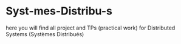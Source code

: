 # Syst-mes-Distribu-s
here you will find all project and TPs (practical work) for Distributed Systems (Systèmes Distribués)

